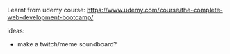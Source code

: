 Learnt from udemy course: https://www.udemy.com/course/the-complete-web-development-bootcamp/ 

ideas:
* make a twitch/meme soundboard?
